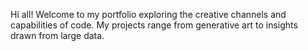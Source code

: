 Hi all! Welcome to my portfolio exploring the creative channels and capabilities of code. My projects range from generative art to insights drawn from large data. 
